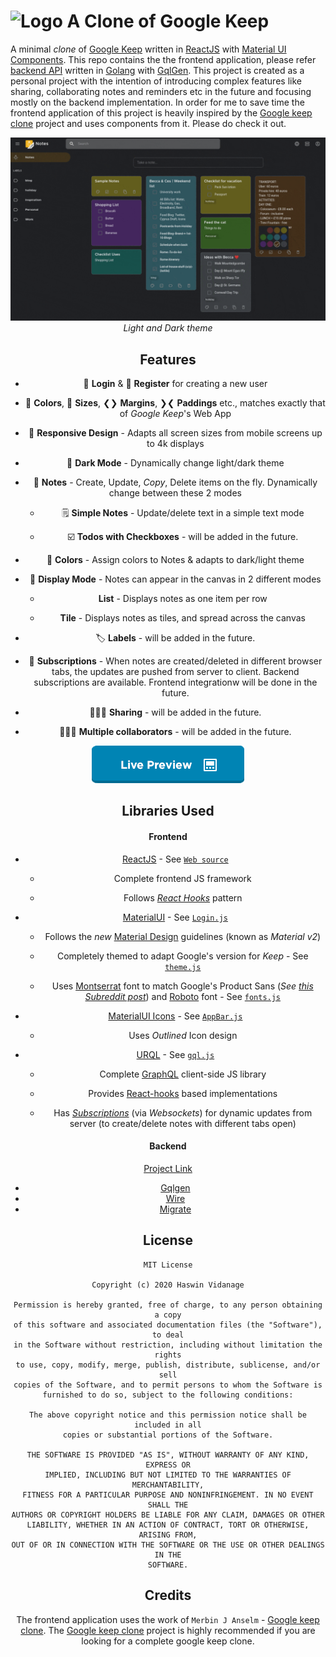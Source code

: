 # ![Logo](./docs/logo.ico) A Clone of Google Keep

A minimal *clone* of [Google Keep](https://keep.google.com) written in [ReactJS](https://reactjs.org/) with [Material UI Components](https://material-ui.com/). This repo contains the the frontend application, please refer [backend API](https://github.com/HaswinVidanage/keep-clone-be) written in [Golang](https://golang.org/) with [GqlGen](https://github.com/99designs/gqlgen). This project is created as a personal project with the intention of introducing complex features like sharing, collaborating notes and reminders etc in the future and focusing mostly on the backend implementation. In order for me to save time the frontend application of this project is heavily inspired by the [Google keep clone](https://github.com/anselm94/googlekeepclone.git) project and uses components from it. Please do check it out.

<div align="center">

![Light and Dark theme demo](./docs/dark-light-theme.gif)
<br/>*Light and Dark theme*

## Features

* 🔐 **Login** & 🔏 **Register** for creating a new user

* 🌈 **Colors**, 📐 **Sizes**, ❮❯ **Margins**, ❯❮ **Paddings** etc., matches exactly that of *Google Keep*'s Web App

* 📲 **Responsive Design** - Adapts all screen sizes from mobile screens up to 4k displays

* 🌚 **Dark Mode** - Dynamically change light/dark theme

* 📝 **Notes** - Create, Update, *Copy*, Delete items on the fly. Dynamically change between these 2 modes

  * 🗒 **Simple Notes** - Update/delete text in a simple text mode

  * ☑️ **Todos with Checkboxes** - will be added in the future.

* 🚥 **Colors** - Assign colors to Notes & adapts to dark/light theme

* 📜 **Display Mode** - Notes can appear in the canvas in 2 different modes

  * **List** - Displays notes as one item per row

  * **Tile** - Displays notes as tiles, and spread across the canvas

*  🏷 **Labels** - will be added in the future.

* 🔗 **Subscriptions** - When notes are created/deleted in different browser tabs, the updates are pushed from server to client. Backend subscriptions are available. Frontend integrationw will be done in the future.
* 🧑‍🤝‍🧑 **Sharing** - will be added in the future.
* 🧑‍🤝‍🧑 **Multiple collaborators** - will be added in the future.

<div align="center">

  [![Preview Button](./docs/preview-button.png)](https://keep-fe-clone.herokuapp.com/)

</div>

<div align="center">

## Libraries Used

#### Frontend

* [ReactJS](https://reactjs.org) - See [`Web source`](./web/src)

  - Complete frontend JS framework

  - Follows [*React Hooks*](https://reactjs.org/docs/hooks-intro.html) pattern

* [MaterialUI](http://material-ui.com/) - See [`Login.js`](web/src/components/Login.js)

  - Follows the *new* [Material Design](https://material.io/) guidelines (known as *Material v2*)

  - Completely themed to adapt Google's version for *Keep* - See [`theme.js`](./web/src/theme.js)

  - Uses [Montserrat](https://fonts.google.com/specimen/Montserrat) font to match Google's Product Sans (*See [this Subreddit post](https://www.reddit.com/r/androiddev/comments/a6q5js/free_font_which_is_similar_to_google_product_sans/ebx6y2x?utm_source=share&utm_medium=web2x)*) and [Roboto](https://fonts.google.com/specimen/Roboto) font - See [`fonts.js`](./web/src/assets/fonts.js)

* [MaterialUI Icons](https://material-ui.com/components/material-icons/) - See [`AppBar.js`](./web/src/components/appbar/AppBar.js)

  - Uses *Outlined* Icon design

* [URQL](https://formidable.com/open-source/urql/) - See [`gql.js`](./web/src/gql.js)

  - Complete [GraphQL](https://graphql.org/) client-side JS library

  - Provides [React-hooks](https://formidable.com/open-source/urql/docs/basics/queries/) based implementations

  - Has [*Subscriptions*](https://formidable.com/open-source/urql/docs/advanced/subscriptions/) (via *Websockets*) for dynamic updates from server (to create/delete notes with different tabs open)

#### Backend 
[Project Link](https://github.com/HaswinVidanage/keep-clone-be)

* [Gqlgen](https://gqlgen.com/)
* [Wire](https://github.com/google/wire)
* [Migrate](https://github.com/golang-migrate/migrate)

## License

```
MIT License

Copyright (c) 2020 Haswin Vidanage

Permission is hereby granted, free of charge, to any person obtaining a copy
of this software and associated documentation files (the "Software"), to deal
in the Software without restriction, including without limitation the rights
to use, copy, modify, merge, publish, distribute, sublicense, and/or sell
copies of the Software, and to permit persons to whom the Software is
furnished to do so, subject to the following conditions:

The above copyright notice and this permission notice shall be included in all
copies or substantial portions of the Software.

THE SOFTWARE IS PROVIDED "AS IS", WITHOUT WARRANTY OF ANY KIND, EXPRESS OR
IMPLIED, INCLUDING BUT NOT LIMITED TO THE WARRANTIES OF MERCHANTABILITY,
FITNESS FOR A PARTICULAR PURPOSE AND NONINFRINGEMENT. IN NO EVENT SHALL THE
AUTHORS OR COPYRIGHT HOLDERS BE LIABLE FOR ANY CLAIM, DAMAGES OR OTHER
LIABILITY, WHETHER IN AN ACTION OF CONTRACT, TORT OR OTHERWISE, ARISING FROM,
OUT OF OR IN CONNECTION WITH THE SOFTWARE OR THE USE OR OTHER DEALINGS IN THE
SOFTWARE.

```
Credits
-------

The frontend application uses the work of `Merbin J Anselm` - [Google keep clone](https://github.com/anselm94/googlekeepclone.git). The [Google keep clone](https://github.com/anselm94/googlekeepclone.git) project is highly recommended if you are looking for a complete google keep clone.
